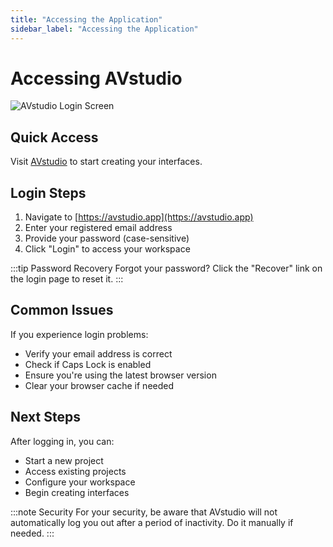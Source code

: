 ```yaml
---
title: "Accessing the Application"
sidebar_label: "Accessing the Application"
---
```


# Accessing AVstudio

![AVstudio Login Screen](/img/screenshots/avstudio-login.png)

## Quick Access

Visit [AVstudio](https://avstudio.app) to start creating your interfaces.

## Login Steps

1. Navigate to [https://avstudio.app](https://avstudio.app)
2. Enter your registered email address
3. Provide your password (case-sensitive)
4. Click "Login" to access your workspace

:::tip Password Recovery
Forgot your password? Click the "Recover" link on the login page to reset it.
:::

## Common Issues

If you experience login problems:
- Verify your email address is correct
- Check if Caps Lock is enabled
- Ensure you're using the latest browser version
- Clear your browser cache if needed

## Next Steps

After logging in, you can:
- Start a new project
- Access existing projects
- Configure your workspace
- Begin creating interfaces

:::note Security
For your security, be aware that AVstudio will not automatically log you out after a period of inactivity. Do it manually if needed. 
:::